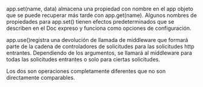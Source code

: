 app.set(name, data) almacena una propiedad con nombre en el app objeto que se puede recuperar más tarde con app.get(name). Algunos nombres de propiedades para app.set() tienen efectos predeterminados que se describen en el Doc expreso y funciona como opciones de configuración.

app.use()registra una devolución de llamada de middleware que formará parte de la cadena de controladores de solicitudes para las solicitudes http entrantes. Dependiendo de los argumentos, se llamará al middleware para todas las solicitudes entrantes o solo para ciertas solicitudes.

Los dos son operaciones completamente diferentes que no son directamente comparables.